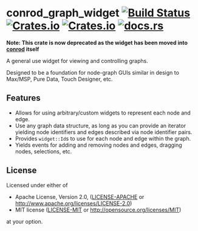 conrod_graph_widget [![Build Status](https://travis-ci.org/mitchmindtree/conrod_graph_widget.svg?branch=master)](https://travis-ci.org/mitchmindtree/conrod_graph_widget) [![Crates.io](https://img.shields.io/crates/v/conrod_graph_widget.svg)](https://crates.io/crates/conrod_graph_widget) [![Crates.io](https://img.shields.io/crates/l/conrod_graph_widget.svg)](https://github.com/mitchmindtree/conrod_graph_widget/blob/master/LICENSE-MIT) [![docs.rs](https://docs.rs/conrod_graph_widget/badge.svg)](https://docs.rs/conrod_graph_widget/)
===

**Note: This crate is now deprecated as the widget has been moved into
[conrod](https://github.com/pistondevelopers/conrod) itself**

A general use widget for viewing and controlling graphs.

Designed to be a foundation for node-graph GUIs similar in design to Max/MSP,
Pure Data, Touch Designer, etc.

Features
--------

- Allows for using arbitrary/custom widgets to represent each node and edge.
- Use any graph data structure, as long as you can provide an iterator yielding
  node identifiers and edges described via node identifier pairs.
- Provides `widget::Id`s to use for each node and edge within the graph.
- Yields events for adding and removing nodes and edges, dragging nodes,
  selections, etc.

License
-------

Licensed under either of

 * Apache License, Version 2.0, ([LICENSE-APACHE](LICENSE-APACHE) or http://www.apache.org/licenses/LICENSE-2.0)
 * MIT license ([LICENSE-MIT](LICENSE-MIT) or http://opensource.org/licenses/MIT)

at your option.
